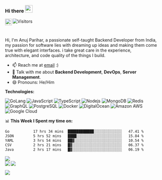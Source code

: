 ### Hi there <img src="https://i.giphy.com/media/hvRJCLFzcasrR4ia7z/giphy.webp" width="25px">

<a href="https://www.linkedin.com/in/anujpflash/">
  <img align="left" alt="Bear's's LinkedIN" width="22px" src="https://cdn.simpleicons.org/linkedin" />
</a>

![Visitors](https://api.visitorbadge.io/api/visitors?path=https%3A%2F%2Fgithub.com%2Fbearts%2Fbearts&label=Profile%20Views&labelColor=%231f2023&countColor=%237b78ff&style=flat-square)

<br />

Hi, I'm Anuj Parihar, a passionate self-taught Backend Developer from India, my passion for software lies with dreaming up ideas and making them come true with elegant interfaces. i take great care in the experience, architecture, and code quality of the things I build.

- 📫 Reach me at [email](mailto:anujparihar@yahoo.com) :)
- 💬 Talk with me about **Backend Development**, **DevOps**, **Server Management**.
- 😄 Pronouns: He/Him

**Technologies:**  

![GoLang](https://img.shields.io/badge/go-%2300ADD8.svg?style=flat-square&logo=golang)
![JavaScript](https://img.shields.io/badge/-JavaScript-black?style=flat-square&logo=javascript)
![TypeScript](https://img.shields.io/badge/-TypeScript-black?style=flat-square&logo=typescript)
![Nodejs](https://img.shields.io/badge/-Nodejs-black?style=flat-square&logo=Node.js)
![MongoDB](https://img.shields.io/badge/-MongoDB-black?style=flat-square&logo=mongodb)
![Redis](https://img.shields.io/badge/-Redis-black?style=flat-square&logo=Redis)
![GraphQL](https://img.shields.io/badge/-GraphQL-E10098?style=flat-square&logo=graphql)
![PostgreSQL](https://img.shields.io/badge/-PostgreSQL-336791?style=flat-square&logo=postgresql)
![Docker](https://img.shields.io/badge/-Docker-black?style=flat-square&logo=docker)
![DigitalOcean](https://img.shields.io/badge/-Digital%20Ocean-darkblue?style=flat-square&logo=digitalocean)
![Amazon AWS](https://img.shields.io/badge/Amazon%20AWS-232F3E?style=flat-square&logo=amazon-aws)
![Google Cloud](https://img.shields.io/badge/Google%20Cloud-black?style=flat-square&logo=google-cloud)

📊 **This Week I Spent my time on:**
<!--START_SECTION:waka-->

```txt
Go           17 hrs 34 mins  ████████████░░░░░░░░░░░░░   47.41 %
JSON         5 hrs 52 mins   ████░░░░░░░░░░░░░░░░░░░░░   15.84 %
YAML         3 hrs 54 mins   ██▓░░░░░░░░░░░░░░░░░░░░░░   10.54 %
CSV          2 hrs 21 mins   █▓░░░░░░░░░░░░░░░░░░░░░░░   06.37 %
Java         2 hrs 17 mins   █▓░░░░░░░░░░░░░░░░░░░░░░░   06.19 %
```

<!--END_SECTION:waka-->


<a href="https://discord.com/users/397338324328775680">
  <img src="https://lanyard-profile-readme.vercel.app/api/397338324328775680?borderRadius=25px" />
</a>
<br>
<a href="https://github.com/BearTS">
  <img align="left" src="http://github-readme-streak-stats.herokuapp.com/?user=bearts&theme=bear" />
  <img src="https://github-readme-stats.vercel.app/api?username=bearts&count_private=true&show_icons=true&theme=bear" />
</a>


![](https://hit.yhype.me/github/profile?user_id=65192718)
